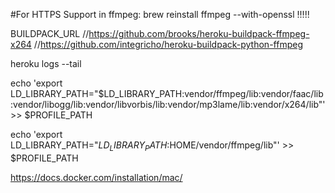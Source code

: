 #For HTTPS Support in ffmpeg:
brew reinstall ffmpeg --with-openssl !!!!!



BUILDPACK_URL
//https://github.com/brooks/heroku-buildpack-ffmpeg-x264
//https://github.com/integricho/heroku-buildpack-python-ffmpeg

heroku logs --tail




echo 'export LD_LIBRARY_PATH="$LD_LIBRARY_PATH:vendor/ffmpeg/lib:vendor/faac/lib:vendor/libogg/lib:vendor/libvorbis/lib:vendor/mp3lame/lib:vendor/x264/lib"' >> $PROFILE_PATH



echo 'export LD_LIBRARY_PATH="$LD_LIBRARY_PATH:$HOME/vendor/ffmpeg/lib"' >> $PROFILE_PATH

https://docs.docker.com/installation/mac/
